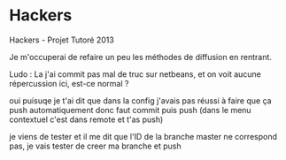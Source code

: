 Hackers
=======

Hackers - Projet Tutoré 2013

Je m'occuperai de refaire un peu les méthodes de diffusion en rentrant.


Ludo : La j'ai commit pas mal de truc sur netbeans, et on voit aucune répercussion ici, est-ce normal ?

oui puisuqe je t'ai dit que dans la config j'avais pas réussi à faire que ça push automatiquement donc faut commit puis push
(dans le menu contextuel c'est dans remote et t'as push)

je viens de tester et il me dit que l'ID de la branche master ne correspond pas, je vais tester de creer ma branche et push
